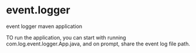 # event.logger
event logger maven application 

TO run the application, you can start with running com.log.event.logger.App.java, and on prompt, share the event log file path.

